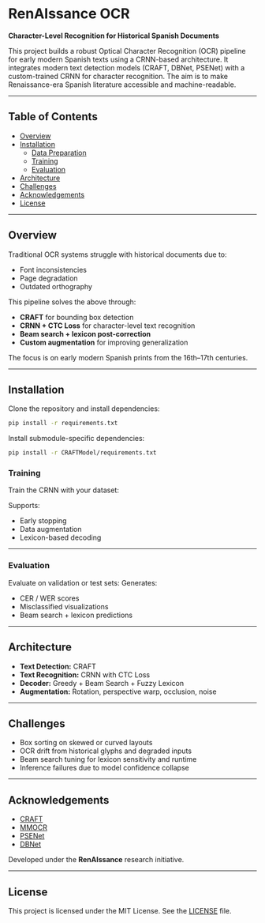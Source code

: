# RenAIssance OCR  
**Character-Level Recognition for Historical Spanish Documents**

This project builds a robust Optical Character Recognition (OCR) pipeline for early modern Spanish texts using a CRNN-based architecture. It integrates modern text detection models (CRAFT, DBNet, PSENet) with a custom-trained CRNN for character recognition. The aim is to make Renaissance-era Spanish literature accessible and machine-readable.

---

## Table of Contents

- [Overview](#-overview)  
- [Installation](#-installation)  
  - [Data Preparation](#-data-preparation)  
  - [Training](#-training)  
  - [Evaluation](#-evaluation)  
- [Architecture](#-architecture)  
- [Challenges](#-challenges)  
- [Acknowledgements](#-acknowledgements)  
- [License](#-license)  

---

## Overview

Traditional OCR systems struggle with historical documents due to:

- Font inconsistencies  
- Page degradation  
- Outdated orthography  

This pipeline solves the above through:

- **CRAFT** for bounding box detection  
- **CRNN + CTC Loss** for character-level text recognition  
- **Beam search + lexicon post-correction**  
- **Custom augmentation** for improving generalization  

The focus is on early modern Spanish prints from the 16th–17th centuries.

---

## Installation

Clone the repository and install dependencies:

```bash
pip install -r requirements.txt
```

Install submodule-specific dependencies:

```bash
pip install -r CRAFTModel/requirements.txt
```

### Training

Train the CRNN with your dataset:

Supports:

- Early stopping  
- Data augmentation  
- Lexicon-based decoding  

---

### Evaluation

Evaluate on validation or test sets:
Generates:

- CER / WER scores  
- Misclassified visualizations  
- Beam search + lexicon predictions  

---

## Architecture

- **Text Detection:** CRAFT 
- **Text Recognition:** CRNN with CTC Loss  
- **Decoder:** Greedy + Beam Search + Fuzzy Lexicon  
- **Augmentation:** Rotation, perspective warp, occlusion, noise  

---

## Challenges

- Box sorting on skewed or curved layouts  
- OCR drift from historical glyphs and degraded inputs  
- Beam search tuning for lexicon sensitivity and runtime  
- Inference failures due to model confidence collapse  

---

##  Acknowledgements

- [CRAFT](https://github.com/clovaai/CRAFT-pytorch)  
- [MMOCR](https://github.com/open-mmlab/mmocr)  
- [PSENet](https://github.com/whai362/PSENet)  
- [DBNet](https://github.com/MhLiao/DB)  

Developed under the **RenAIssance** research initiative.

---

## License

This project is licensed under the MIT License. See the [LICENSE](LICENSE) file.
